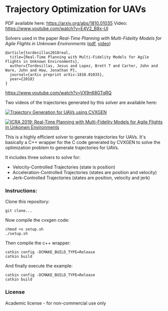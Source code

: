 # Trajectory Optimization for UAVs #

PDF available here: https://arxiv.org/abs/1810.01035
Video: https://www.youtube.com/watch?v=E4V2_B8x-UI

Solvers used in the paper *Real-Time Planning with Multi-Fidelity Models for Agile Flights in Unknown Environments* ([pdf](https://arxiv.org/abs/1810.01035), [video](https://www.youtube.com/watch?v=E4V2_B8x-UI))

```
@article{tordesillas2018real,
  title={Real-Time Planning with Multi-Fidelity Models for Agile Flights in Unknown Environments},
  author={Tordesillas, Jesus and Lopez, Brett T and Carter, John and Ware, John and How, Jonathan P},
  journal={arXiv preprint arXiv:1810.01035},
  year={2018}
}
```

https://www.youtube.com/watch?v=VX9n68GTqRQ

Two videos of the trajectories generated by this solver are available here:

[![Trajectory Generation for UAVs using CVXGEN](https://img.youtube.com/vi/VX9n68GTqRQ/0.jpg)](https://www.youtube.com/watch?v=VX9n68GTqRQ "Trajectory Generation for UAVs using CVXGEN")

[![ICRA 2019: Real-Time Planning with Multi-Fidelity Models for Agile Flights in Unkonwn Environments](https://img.youtube.com/vi/E4V2_B8x-UI/0.jpg)](https://www.youtube.com/watch?v=E4V2_B8x-UI "ICRA 2019: Real-Time Planning with Multi-Fidelity Models for Agile Flights in Unkonwn Environments")

This is a highly efficient solver to generate trajectories for UAVs. It's basically a C++ wrapper for the C code generated by CVXGEN to solve the optimization problem to generate trajectories for UAVs. 

It includes three solvers to solve for:

* Velocity-Controlled Trajectories (state is position)
* Acceleration-Controlled Trajectories (states are position and velocity)
* Jerk-Controlled Trajectories (states are position, velocity and jerk)


### Instructions:
Clone this repository:
```
git clone...
```
Now compile the cvxgen code:
```
chmod +x setup.sh 
./setup.sh
```
Then compile the c++ wrapper:

```
catkin config -DCMAKE_BUILD_TYPE=Release
catkin build
```

And finally execute the example:
```
catkin config -DCMAKE_BUILD_TYPE=Release
catkin build
```

### License
Academic license - for non-commercial use only


